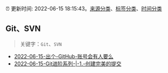 :alarm_clock: 更新时间: 2022-06-15 18:15:43。[来源分类](../README.md)、[标签分类](../TAGS.md)、[时间分类](../TIMELINE.md)

## Git、SVN


> 关键字：`Git`、`SVN`



- [2022-06-15-出个-GitHub-账号会有人要么](https://www.v2ex.com/t/859888) 
- [2022-06-15-Git进阶系列-|-1.-创建完美的提交](https://toutiao.io/k/1k9s8we) 